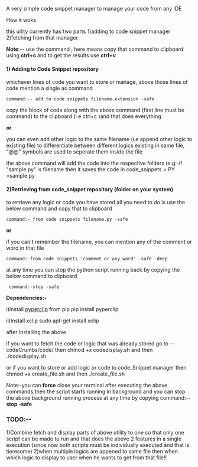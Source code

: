 A very simple code snippet manager to manage your code from any IDE

How it woks

this uility currently has two parts 1)adding to code snippet manager 2)fetching from that manager

<strong>Note</strong>:-- use the command , here means copy that command to clipboard using <strong>ctrl+c </strong> and to get the      results use <strong>ctrl+v</strong>

<h4>1) Adding to Code Snippet repository</h4>


whichever lines of code you want to store or manage, above those lines of code mention a single as command 

 
    command:-- add to code snippets filename.extension -safe 

 
copy the block of code along with the above command (first line must be command) to the clipboard (i.e ctrl+c )and that does everything 

<strong>or</strong>

you can even add other logic to the same filename (i.e append other logic to existing file)
  to differentiate between different logics existing in same file, "@@" symbols are used to seperate them inside the file
 


the above command will add the code into the respective folders (e.g:-if "sample.py" is filename then it saves the code in code_snippets > PY >sample.py

<gif>




<h4>2)Retrieving from code_snippet repository (folder on your system)</h4>

to retrieve any logic or code you have stored all you need to do is use the below command and copy that to clipboard

    command:- from code snippets filename.py -safe


<strong>or</strong>

if you can't remember the filename, you can mention any of the comment or word in that file

    command:-from code snippets 'comment or any word' -safe -deep

<gif>




at any time you can stop the python script running back by copying the below command to clipboard


     command:-stop -safe





<strong>Dependencies:-</strong>
 
  i)Install <a href="https://pypi.python.org/pypi/pyperclip"> pyperclip</a> from pip
    pip install pyperclip
  
  ii)Install xclip
     sudo apt-get install xclip
  
after installing the above 

if you want to fetch the code or logic that was already stored
   go to -- codeCrumbs/code/ 
   then chmod +x codedisplay.sh and then ./codedisplay.sh 


or
if you want to store or add logic or code to code_Snippet manager then 
   chmod +x create_file.sh and then ./create_file.sh

Note:-you can <strong>force</strong> close your terminal after executing the above commands,then the script starts running in background and you can stop the above background running process at any time by copying command:-- <strong>stop -safe </strong>


<h3>TODO:--</h3>
1)Combine fetch and display parts of above utility to one so that only one script can be made to run and that does the above 2 features in a single execution (since now both scripts must be individually executed and that is tieresome)
2)when multiple logics are appened to same file then when which logic to display to user when he wants to get from that file!!




